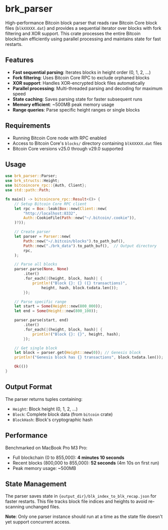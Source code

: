 # brk_parser

High-performance Bitcoin block parser that reads raw Bitcoin Core block files (`blkXXXXX.dat`) and provides a sequential iterator over blocks with fork filtering and XOR support. This crate processes the entire Bitcoin blockchain efficiently using parallel processing and maintains state for fast restarts.

## Features

- **Fast sequential parsing**: Iterates blocks in height order (0, 1, 2, ...)
- **Fork filtering**: Uses Bitcoin Core RPC to exclude orphaned blocks
- **XOR support**: Handles XOR-encrypted block files automatically
- **Parallel processing**: Multi-threaded parsing and decoding for maximum speed
- **State caching**: Saves parsing state for faster subsequent runs
- **Memory efficient**: ~500MB peak memory usage
- **Range queries**: Parse specific height ranges or single blocks

## Requirements

- Running Bitcoin Core node with RPC enabled
- Access to Bitcoin Core's `blocks/` directory containing `blkXXXXX.dat` files
- Bitcoin Core versions v25.0 through v29.0 supported

## Usage

```rust
use brk_parser::Parser;
use brk_structs::Height;
use bitcoincore_rpc::{Auth, Client};
use std::path::Path;

fn main() -> bitcoincore_rpc::Result<()> {
    // Setup Bitcoin Core RPC client
    let rpc = Box::leak(Box::new(Client::new(
        "http://localhost:8332",
        Auth::CookieFile(Path::new("~/.bitcoin/.cookie")),
    )?));

    // Create parser
    let parser = Parser::new(
        Path::new("~/.bitcoin/blocks").to_path_buf(),
        Path::new("./brk_data").to_path_buf(),  // Output directory
        rpc,
    );

    // Parse all blocks
    parser.parse(None, None)
        .iter()
        .for_each(|(height, block, hash)| {
            println!("Block {}: {} ({} transactions)",
                height, hash, block.txdata.len());
        });

    // Parse specific range
    let start = Some(Height::new(800_000));
    let end = Some(Height::new(800_100));

    parser.parse(start, end)
        .iter()
        .for_each(|(height, block, hash)| {
            println!("Block {}: {}", height, hash);
        });

    // Get single block
    let block = parser.get(Height::new(0)); // Genesis block
    println!("Genesis block has {} transactions", block.txdata.len());

    Ok(())
}
```

## Output Format

The parser returns tuples containing:
- `Height`: Block height (0, 1, 2, ...)
- `Block`: Complete block data (from `bitcoin` crate)
- `BlockHash`: Block's cryptographic hash

## Performance

Benchmarked on MacBook Pro M3 Pro:
- Full blockchain (0 to 855,000): **4 minutes 10 seconds**
- Recent blocks (800,000 to 855,000): **52 seconds** (4m 10s on first run)
- Peak memory usage: ~500MB

## State Management

The parser saves state in `{output_dir}/blk_index_to_blk_recap.json` for faster restarts. This file tracks block file indices and heights to avoid re-scanning unchanged files.

**Note**: Only one parser instance should run at a time as the state file doesn't yet support concurrent access.
